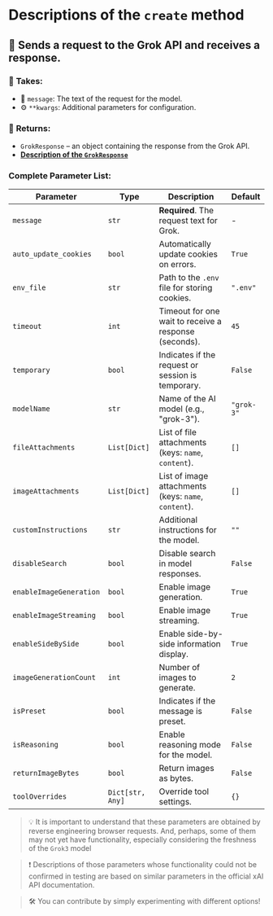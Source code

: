 # Descriptions of the `create` method

## 🚀 Sends a request to the Grok API and receives a response.  

### 📨 **Takes:**  
- 📜 `message`: The text of the request for the model.  
- ⚙ `**kwargs`: Additional parameters for configuration.  

### 🎯 **Returns:**  
- `GrokResponse` – an object containing the response from the Grok API.
- **[Description of the `GrokResponse`](GrokResponse.md)**

### Complete Parameter List:

| Parameter               | Type             | Description                                           | Default    |
|-------------------------|------------------|-------------------------------------------------------|------------|
| `message`               | `str`            | **Required**. The request text for Grok.              | -          |
| `auto_update_cookies`   | `bool`           | Automatically update cookies on errors.               | `True`     |
| `env_file`              | `str`            | Path to the `.env` file for storing cookies.          | `".env"`   |
| `timeout`               | `int`            | Timeout for one wait to receive a response (seconds). | `45`       |
| `temporary`             | `bool`           | Indicates if the request or session is temporary.     | `False`    |
| `modelName`             | `str`            | Name of the AI model (e.g., "grok-3").                | `"grok-3"` |
| `fileAttachments`       | `List[Dict]`     | List of file attachments (keys: `name`, `content`).   | `[]`       |
| `imageAttachments`      | `List[Dict]`     | List of image attachments (keys: `name`, `content`).  | `[]`       |
| `customInstructions`    | `str`            | Additional instructions for the model.                | `""`       |
| `disableSearch`         | `bool`           | Disable search in model responses.                    | `False`    |
| `enableImageGeneration` | `bool`           | Enable image generation.                              | `True`     |
| `enableImageStreaming`  | `bool`           | Enable image streaming.                               | `True`     |
| `enableSideBySide`      | `bool`           | Enable side-by-side information display.              | `True`     |
| `imageGenerationCount`  | `int`            | Number of images to generate.                         | `2`        |
| `isPreset`              | `bool`           | Indicates if the message is preset.                   | `False`    |
| `isReasoning`           | `bool`           | Enable reasoning mode for the model.                  | `False`    |
| `returnImageBytes`      | `bool`           | Return images as bytes.                               | `False`    |
| `toolOverrides`         | `Dict[str, Any]` | Override tool settings.                               | `{}`       |

> 💡 It is important to understand that these parameters are obtained by reverse engineering browser requests. And, perhaps, some of them may not yet have functionality, especially considering the freshness of the `Grok3` model

> ❗ Descriptions of those parameters whose functionality could not be confirmed in testing are based on similar parameters in the official xAI API documentation.

> 🛠️ You can contribute by simply experimenting with different options!
